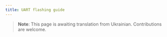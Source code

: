 ```yaml
---
title: UART flashing guide
---
```


> **Note**: This page is awaiting translation from Ukrainian. Contributions are welcome.
